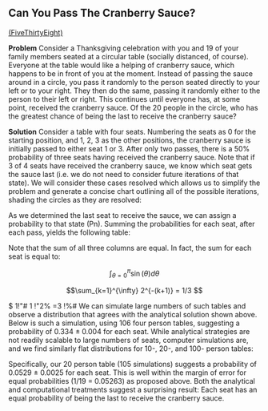 ## Can You Pass The Cranberry Sauce? 
[(FiveThirtyEight)](www.fivethiryeight.com)

**Problem**
Consider a Thanksgiving celebration with you and 19 of your family members seated at a circular table (socially distanced, of course). Everyone at the table would like a helping of cranberry sauce, which happens to be in front of you at the moment. Instead of passing the sauce around in a circle, you pass it randomly to the person seated directly to your left or to your right. They then do the same, passing it randomly either to the person to their left or right. This continues until everyone has, at some point, received the cranberry sauce. Of the 20 people in the circle, who has the greatest chance of being the last to receive the cranberry sauce?

**Solution**
Consider a table with four seats. Numbering the seats as 0 for the starting position, and 1, 2, 3 as the other positions, the cranberry sauce is initially passed to either seat 1 or 3. After only two passes, there is a 50% probability of three seats having received the cranberry sauce. Note that if 3 of 4 seats have received the cranberry sauce, we know which seat gets the sauce last (i.e. we do not need to consider future iterations of that state). We will consider these cases resolved which allows us to simplify the problem and generate a concise chart outlining all of the possible iterations, shading the circles as they are resolved:
 
As we determined the last seat to receive the sauce, we can assign a probability to that state (Pn). Summing the probabilities for each seat, after each pass, yields the following table:

  Note that the sum of all three columns are equal. In fact, the sum for each seat is equal to:
  
  $$\int_{\theta = 0}^\pi \sin(\theta) d\theta$$
  
  $$\sum_{k=1}^{\infty} 2^{-(k+1)} = 1/3 $$
  
$ 1!"# 1 !"2% =3 !%#
We can simulate large numbers of such tables and observe a distribution that agrees with the analytical solution shown above. Below is such a simulation, using 106 four person tables, suggesting a probability of 0.334 ± 0.004 for each seat.
While analytical strategies are not readily scalable to large numbers of seats, computer simulations are, and we find similarly flat distributions for 10-, 20-, and 100- person tables:
   
 Specifically, our 20 person table (105 simulations) suggests a probability of 0.0529 ± 0.0025 for each seat. This is well within the margin of error for equal probabilities (1/19 = 0.05263) as proposed above.
Both the analytical and computational treatments suggest a surprising result: Each seat has an equal probability of being the last to receive the cranberry sauce.
